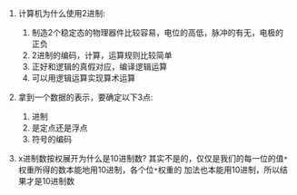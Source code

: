 1. 计算机为什么使用2进制: 
   1. 制造2个稳定态的物理器件比较容易，电位的高低，脉冲的有无，电极的正负
   2. 2进制的编码，计算，运算规则比较简单
   3. 正好和逻辑的真假对应，编译逻辑运算
   4. 可以用逻辑运算实现算术运算

2. 拿到一个数据的表示，要确定以下3点:
   1. 进制
   2. 是定点还是浮点
   3. 符号的编码

3. x进制数按权展开为什么是10进制数?
   其实不是的，仅仅是我们的每一位的值`*`权重所得的数本能地用10进制，各个位`*`权重的
   加法也本能用10进制，所以结果才是10进制数
